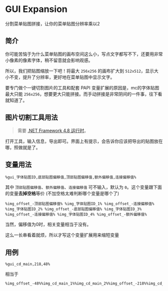 # GUI Expansion

分割菜单贴图拼接，让你的菜单贴图分辨率乘以2

## 简介

你可能苦恼于为什么菜单贴图的画布空间这么小，写点文字都写不下，还要用非常小像素的像素字体，稍不留意就会影响观感。

所以，我们把贴图缩放一下吧！将最大 `256x256` 的画布扩大到 `512x512`，显示大小不变，提升了分辨率，更好地在菜单贴图中显示文字。

要专门做个一键切割图片的工具和配套 PAPI 变量扩展的原因是，mc的字体贴图最大只能 `256x256`，想要更大只能拼接。而手动拼接是非常阴间的一件事，往下看就知道了。

## 图片切割工具用法

> 需要 [.NET Framework 4.8 运行时](https://dotnet.microsoft.com/zh-cn/download/dotnet-framework/thank-you/net48-offline-installer)。

打开工具，输入信息，导出即可。界面上有提示，会告诉你应该把导出的贴图放在哪，照做就是了。

## 变量用法

```
%gui_字体贴图ID,底部贴图偏移值,顶部贴图偏移值,额外偏移值,连接偏移值%
```
其中 `顶部贴图偏移值`、`额外偏移值`、`连接偏移值` 可不输入，默认为 `0`。这个变量跟下面的变量**去掉空格**等价 (不加空格太难判断哪个变量是哪个了)
```
%img_offset_-顶部贴图偏移值% %img_字体贴图ID_1% %img_offset_-连接偏移值% %img_字体贴图ID_2% %img_offset_-底部贴图偏移值% %img_字体贴图ID_3% %img_offset_-连接偏移值% %img_字体贴图ID_4% %img_offset_-额外偏移值%
```
当然，偏移值为0时，相关变量相当于没有。

这么一长串看着就烦，所以才写这个变量扩展用来缩短变量

## 用例

```
%gui_cd_main,218,48%
```
相当于
```
%img_offset_-48%%img_cd_main_1%%img_cd_main_2%%img_offset_-218%%img_cd_main_3%%img_cd_main_4%
```

